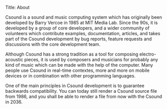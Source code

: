 Title: About
<!--- Date: 2010-12-03 10:20
#Category: Python
#Tags: pelican, publishing
#Slug: my-super-post
Author: Joachim Heintz
#Summary: Short version for index and feeds
-->
Csound is a sound and music computing system which has originally been developed by Barry Vercoe in 1985 at MIT Media Lab. Since the 90s, it is developed by a group of core developers, and a wider community of volunteers which contribute examples, documentation, articles, and takes part of the Csound development by bug reports, feature requests and discussions with the core development team. 


Although Csound has a strong tradition as a tool for composing electro-acoustic pieces, it is used by composers and musicians for probably any kind of music which can be made with the help of the computer. Many people use Csound in real-time contextes, more and more on mobile devices or in combination with other programming languages.

One of the main principles in Csound development is to guarantee backwards compatibility. You can today still render a Csound source file from 1986, and you shall be able to render a file from now with the Csound in 2036.